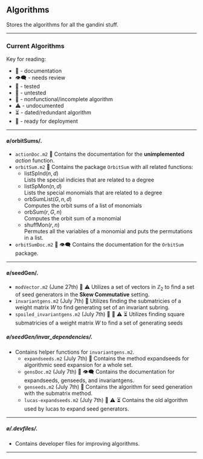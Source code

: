 ## Algorithms
Stores the algorithms for all the gandini stuff.
***
### Current Algorithms
Key for reading:
* 📄  - $\text{ documentation}$
* 👁️‍🗨️  - $\text{ needs review}$
* 🔰  - $\text{ tested}$
* 🔻  - $\text{ untested}$
* 🚫  - $\text{ nonfunctional/incomplete algorithm}$
* ⚠️  - $\text{ undocumented}$
* ⏳  - $\text{ dated/redundant algorithm}$
* 🚛  - $\text{ ready for deployment}$
***
#### ø/orbitSums/.
* ```actionDoc.m2``` 📄
  Contains the documentation for the **unimplemented** *action* function. 
* ```orbitSum.m2``` 🚛
  Contains the package ```OrbitSum``` with all related functions:
  * $\text{listSpInd}(n, d)$  
  Lists the special indicies that are related to a degree
  * $\text{listSpMon}(n, d)$   
  Lists the special monomials that are related to a degree
  * $\text{orbSumList}(G, n, d)$   
  Computes the orbit sums of a list of monomials
  * $\text{orbSum}(r, G, n)$   
  Computes the orbit sum of a monomial
  * $\text{shuffMon}(r, n)$   
  Permutes all the variables of a monomial and puts the permutations in a list. 
* ```orbitSumDoc.m2``` 📄 👁️‍🗨️
  Contains the documentation for the ```OrbitSum``` package. 
* **
#### ø/seedGen/.
* ```modVector.m2``` (June 27th) 🔻 ⚠️
  Utilizes a set of vectors in $\mathbb Z_2$ to find a set of seed generators in the **Skew Commutative** setting.  
* ```invariantgens.m2``` (July 7th)  🔻
  Utilizes finding the submatricies of a weight matrix $W$ to find generating set of an invariant subring. 
* ```spoiled_invariantgens.m2``` (July 7th) 🔻 🚫 ⚠️ ⏳
  Utilizes finding square submatricies of a weight matrix $W$ to find a set of generating seeds 

##### ø/seedGen/invar_dependencies/.
* Contains helper functions for ```invariantgens.m2```.
  * ```expandseeds.m2``` (July 7th) 🔻
    Contains the method $\text{expandseeds}$ for algorithmic seed expansion for a whole set. 
  * ```gensDoc.m2```  (July 7th) 📄 👁️‍🗨️
    Contains the documentation for $\text{expandseeds}$, $\text{genseeds}$, and $\text{invariantgens}$.
  * ```genseeds.m2``` (July 7th) 🔻
    Contains the algorithm for seed generation with the submatrix method.
  * ```lucas-expandseeds.m2``` (July 7th) 🚫 ⚠️ ⏳
  Contains the old algorithm used by lucas to expand seed generators. 
***

##### ø/.devfiles/.
* Contains developer files for improving algorithms. 
***